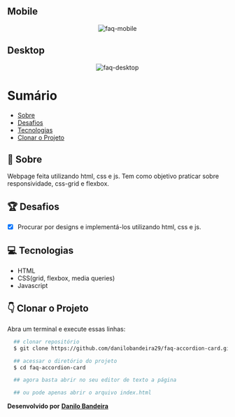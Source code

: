 ## Mobile
<p align="center">
  <img src="https://ik.imagekit.io/xfddek6eqk/faq-mobile_4Znoq5CftJ.png" alt="faq-mobile">
</p>

## Desktop
<p align="center">
  <img src="https://ik.imagekit.io/xfddek6eqk/faq-web_ZBoKrGWeQJ.png" alt="faq-desktop">
</p>

# Sumário
- [Sobre](#-Sobre)
- [Desafios](#-Desafios)
- [Tecnologias](#-Tecnologias)
- [Clonar o Projeto](#-Clonar-o-Projeto)

## 📝 Sobre

Webpage feita utilizando html, css e js. Tem como objetivo praticar sobre responsividade, css-grid e flexbox.

## 🏆 Desafios
- [x] Procurar por designs e implementá-los utilizando html, css e js.

## 💻 Tecnologias
- HTML
- CSS(grid, flexbox, media queries)
- Javascript

## 👇 Clonar o Projeto
Abra um terminal e execute essas linhas:

```bash
  ## clonar repositório
  $ git clone https://github.com/danilobandeira29/faq-accordion-card.git

  ## acessar o diretório do projeto
  $ cd faq-accordion-card

  ## agora basta abrir no seu editor de texto a página

  ## ou pode apenas abrir o arquivo index.html
```

**Desenvolvido por**
<a href="https://www.linkedin.com/in/danilo-bandeira-4411851a4/">**Danilo Bandeira</a>**
